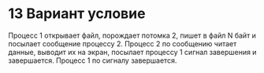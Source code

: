 # 13 Вариант условие
Процесс 1 открывает файл, порождает потомка 2, пишет в файл N байт и посылает сообщение процессу 2. Процесс 2 по сообщению читает данные, выводит их на экран, посылает процессу 1 сигнал завершения  и завершается. Процесс 1 по сигналу завершается. 